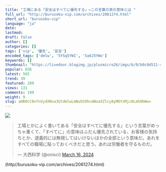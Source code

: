 ```yaml
---
title: "工場にある「安全はすべてに優先する」←この言葉の真の意味とは "
full_url: "http://burusoku-vip.com/archives/2061274.html"
short_url: "burusoku-vip"
language: "ja"
date: 
lastmod: 
draft: false
author: []
categories: []
tags: ['vip', '優先', '安全']
encoded_tags: ['dmlw', '5YSq5YWI', '5a6J5YWo']
keywords: []
thumbnail: "https://livedoor.blogimg.jp/plusmicro26/imgs/b/0/b0c8d511-s.png"
popular: 656
latest: 565
trend: 39
featured: 289
views: 131
comments: 199
weight: 9
slug: aHR0cC8vYnVydXNva3UtdmlwLmNvbS9hcmNoaXZlcy8yMDYxMjc0Lmh0bWw=
---
```


![](https://livedoor.blogimg.jp/plusmicro26/imgs/b/0/b0c8d511-s.png)

<blockquote class='twitter-tweet'><p lang='ja' dir='ltr'>工場とかによく書いてある「安全はすべてに優先する」という言葉がめっちゃ重くて、「すべてに」の意味はふだん優先されている、お客様の気持ちとか、道義的には無視してはいけないほかの全部という意味だ。あれをすべての職場に貼っておくべきだと思う。あれは労働者を守るものだ。</p>— 大西科学 (@onisci) <a href='https//twitter.com/onisci/status/1769132518836666731?ref_src=twsrc%5Etfw'>March 16, 2024</a></blockquote> 

(http//burusoku-vip.com/archives/2061274.html)
